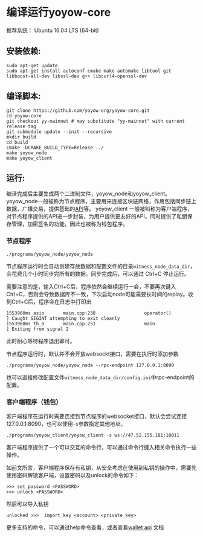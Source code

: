 # 编译运行yoyow-core

推荐系统： Ubuntu 16.04 LTS (64-bit)

## 安装依赖:
```
sudo apt-get update
sudo apt-get install autoconf cmake make automake libtool git libboost-all-dev libssl-dev g++ libcurl4-openssl-dev
```

## 编译脚本:
```
git clone https://github.com/yoyow-org/yoyow-core.git
cd yoyow-core
git checkout yy-mainnet # may substitute "yy-mainnet" with current release tag
git submodule update --init --recursive
mkdir build
cd build
cmake -DCMAKE_BUILD_TYPE=Release ../
make yoyow_node
make yoyow_client
```

## 运行:
编译完成后主要生成两个二进制文件，yoyow_node和yoyow_client。
yoyow_node一般被称为节点程序，主要用来连接区块链网络，作用包括同步链上数据，广播交易，提供基础的[API](../api/node_api.html)等。
yoyow_client 一般被叫称为客户端程序，对节点程序提供的API进一步封装，为用户提供更友好的API，同时提供了私钥保存管理，加密签名的功能，因此也被称为钱包程序。

### 节点程序
```
./programs/yoyow_node/yoyow_node
```
节点程序运行时会自动创建存放数据和配置文件的目录```witness_node_data_dir```，会花费几个小时同步完所有的数据。同步完成后，可以通过 Ctrl+C 停止运行。

需要注意的是，输入Ctrl+C后，程序依然会继续运行一会，不要再次键入Ctrl+C，否则会导致数据库不一致，下次启动node可能需要长时间的replay。收到Ctrl+C后，程序会在日志中打印出
```
1553960ms asio       main.cpp:238                  operator()           ] Caught SIGINT attempting to exit cleanly
1553960ms th_a       main.cpp:251                  main                 ] Exiting from signal 2
```
此时耐心等待程序退出即可。

节点程序运行时，默认并不会开放websockt接口，需要在执行时添加参数 
```
./programs/yoyow_node/yoyow_node --rpc-endpoint 127.0.0.1:8090
```
也可以直接修改配置文件```witness_node_data_dir/config.ini```中rpc-endpoint的配置。

### 客户端程序（钱包）
客户端程序在运行时需要连接到节点程序的websocket接口，默认会尝试连接127.0.0.1:8090，也可以使用`-s`参数指定其他地址。
```
./programs/yoyow_client/yoyow_client -s ws://47.52.155.181:10011
```
客户端程序提供了一个可以交互的命令行，可以通过命令行键入相关命令执行一些操作。

如前文所言，客户端程序保存有私钥，从安全考虑在使用到私钥的操作中，需要先使用密码解锁客户端，设置密码以及unlock的命令如下：
```
>>> set_password <PASSWORD>
>>> unlock <PASSWORD>
```

然后可以导入私钥
```
unlocked >>>  import_key <account> <private_key>
```

更多支持的命令，可以通过help命令查看，或者查看[wallet api](../api/wallet_api.html) 文档